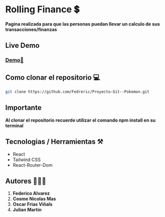 # Rolling Finance 💲

**Pagina realizada para que las personas puedan llevar un calculo de sus transacciones/finanzas**

## Live Demo
### [Demo💸](https://rollingfinance.netlify.app/)

## Como clonar el repositorio 💻

```bash
git clone https://github.com/Fedreric/Proyecto-Git--Pokemon.git
```
## **Importante**
**Al clonar el repositorio recuerde utilizar el comando npm install en su terminal**

## Tecnologias / Herramientas ⚒️
- React
- Tailwind CSS
- React-Router-Dom

## Autores 👨🏻‍💻
1. **Federico Alvarez**
2. **Cosme Nicolas Mas**
3. **Oscar Frias Viñals**
4. **Julian Martin**
